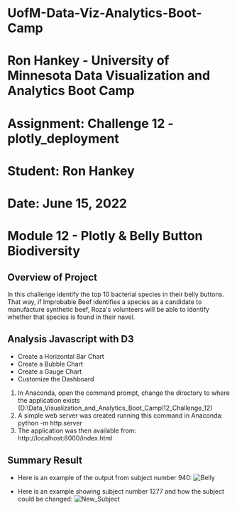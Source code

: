 # UofM-Data-Viz-Analytics-Boot-Camp
# Ron Hankey - University of Minnesota Data Visualization and Analytics Boot Camp
#                   Assignment: Challenge 12 - plotly_deployment
#                           Student: Ron Hankey
#                           Date: June 15, 2022

# Module 12 - Plotly & Belly Button Biodiversity

## Overview of Project
In this challenge identify the top 10 bacterial species in their belly buttons. That way, if Improbable Beef identifies a species as a candidate to manufacture synthetic beef, Roza's volunteers will be able to identify whether that species is found in their navel.

## Analysis Javascript with D3
* Create a Horizontal Bar Chart
* Create a Bubble Chart
* Create a Gauge Chart
* Customize the Dashboard
1. In Anaconda, open the command prompt, change the directory to where the application exists (D:\Data_Visualization_and_Analytics_Boot_Camp\12_Challenge_12)
2. A simple web server was created running this command in Anaconda: python -m http.server
3. The application was then available from: http://localhost:8000/index.html

## Summary Result
* Here is an example of the output from subject number 940: 
![Belly](https://github.com/lykkelig/plotly_deployment/blob/main/static/images/Belly_Button_Page_1.png)

* Here is an example showing subject number 1277 and how the subject could be changed: 
![New_Subject](https://github.com/lykkelig/plotly_deployment/blob/main/static/images/Subject_Selection.png)